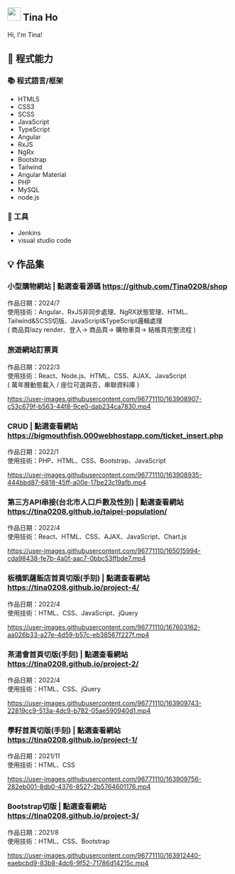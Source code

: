 ## <img width="30px" src="https://www.emojiall.com/en/header-svg/%F0%9F%90%A0.svg" />  Tina Ho

Hi, I'm Tina! 

## 🧠 程式能力
### 📚 程式語言/框架
- HTML5
- CSS3
- SCSS
- JavaScript
- TypeScript
- Angular
- RxJS
- NgRx
- Bootstrap
- Tailwind
- Angular Material
- PHP
- MySQL
- node.js

### 🔧 工具
- Jenkins
- visual studio code

## 💡 作品集
### 小型購物網站 | 點選查看源碼 https://github.com/Tina0208/shop<br>
作品日期：2024/7<br>
使用技術：Angular、RxJS非同步處理、NgRX狀態管理、HTML、Tailwind&SCSS切版、JavaScript&TypeScript邏輯處理<br>
( 商品頁lazy render、登入-> 商品頁-> 購物車頁-> 結帳頁完整流程 )<br>

### 旅遊網站訂票頁<br>
作品日期：2022/3<br>
使用技術：React、Node.js、HTML、CSS、AJAX、JavaScript<br>
( 萬年曆動態載入 / 座位可選與否，串聯資料庫 )<br>

https://user-images.githubusercontent.com/96771110/163908907-c53c679f-b563-44f8-9ce0-dab234ca7830.mp4

### CRUD | 點選查看網站 https://bigmouthfish.000webhostapp.com/ticket_insert.php<br>
作品日期：2022/1<br>
使用技術：PHP、HTML、CSS、Bootstrap、JavaScript<br>

https://user-images.githubusercontent.com/96771110/163908935-444bbd87-6818-45ff-a00e-17be23c19afb.mp4

### 第三方API串接(台北市人口戶數及性別) | 點選查看網站 https://tina0208.github.io/taipei-population/
作品日期：2022/4<br>
使用技術：React、HTML、CSS、AJAX、JavaScript、Chart.js<br>

https://user-images.githubusercontent.com/96771110/165015994-cda98438-fe7b-4a0f-aac7-0bbc53ffbde7.mp4

### 板橋凱薩飯店首頁切版(手刻) | 點選查看網站 https://tina0208.github.io/project-4/
作品日期：2022/4<br>
使用技術：HTML、CSS、JavaScript、jQuery<br>

https://user-images.githubusercontent.com/96771110/167603162-aa026b33-a27e-4d59-b57c-eb38567f227f.mp4

### 茶湯會首頁切版(手刻) | 點選查看網站 https://tina0208.github.io/project-2/
作品日期：2022/4<br>
使用技術：HTML、CSS、jQuery<br>

https://user-images.githubusercontent.com/96771110/163909743-22819cc9-513a-4dc9-b782-05ae590940d1.mp4

### 學籽首頁切版(手刻) | 點選查看網站 https://tina0208.github.io/project-1/
作品日期：2021/11<br>
使用技術：HTML、CSS<br>

https://user-images.githubusercontent.com/96771110/163909756-282eb001-8db0-4376-8527-2b5764601176.mp4

### Bootstrap切版 | 點選查看網站 https://tina0208.github.io/project-3/
作品日期：2021/8<br>
使用技術：HTML、CSS、Bootstrap<br>

https://user-images.githubusercontent.com/96771110/163912440-eaebcbd9-83b8-4dc6-9f52-71786d14215c.mp4




<!--
**Tina0208/Tina0208** is a ✨ _special_ ✨ repository because its `README.md` (this file) appears on your GitHub profile.

Here are some ideas to get you started:

- 🔭 I’m currently working on ...
- 🌱 I’m currently learning ...
- 👯 I’m looking to collaborate on ...
- 🤔 I’m looking for help with ...
- 💬 Ask me about ...
- 📫 How to reach me: ...
- 😄 Pronouns: ...
- ⚡ Fun fact: ...
-->



















